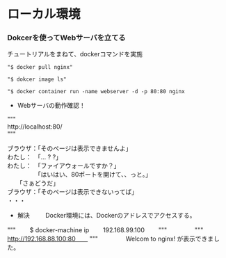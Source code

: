 # ローカル環境

### Dokcerを使ってWebサーバを立てる

チュートリアルをまねて、dockerコマンドを実施    

~~~  
"$ docker pull nginx"  

"$ dokcer image ls"  

"$ docker container run -name webserver -d -p 80:80 nginx  
~~~

  
- Webサーバの動作確認！  

"""  
http://localhost:80/  
"""  
  
ブラウザ：「そのページは表示できませんよ」  
わたし：　「... ? ?」  
わたし：　「ファイアウォールですか？」  
　　　　　「はいはい、80ポートを開けて、、っと。」  
     　　「さぁどうだ」  
ブラウザ：「そのページは表示できないってば」  
・・・　　

- 解決
　　
Docker環境には、Dockerのアドレスでアクセスする。　

"""　　
$ docker-machine ip　　
192.168.99.100　　
"""　　
　　
"""　　
http://192.168.88.100:80　　
"""　　
　　
Welcom to nginx!  が表示できました。　　
　　

 
